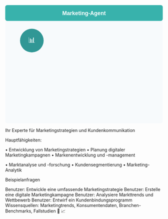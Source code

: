 <svg xmlns="http://www.w3.org/2000/svg" viewBox="0 0 800 600">
  <!-- Background -->
  <rect width="800" height="600" fill="#f7fafc" rx="10" ry="10"/>
  
  <!-- Header -->
  <rect x="0" y="0" width="800" height="80" fill="#38b2ac" rx="10" ry="10"/>
  <text x="400" y="50" font-family="Arial" font-size="28" text-anchor="middle" fill="white" font-weight="bold">Marketing-Agent</text>
  
  <!-- Agent Icon -->
  <circle cx="135" cy="180" r="60" fill="#319795"/>
  <text x="135" y="190" font-family="Arial" font-size="38" text-anchor="middle" fill="white">📊</text>
  
  <!-- Agent Description -->
  <text x="400" y="150" font-family="Arial" font-size="18" text-anchor="middle" fill="#2d3748" font-weight="bold">Ihr Experte für Marketingstrategien und Kundenkommunikation</text>
  
  <!-- Capabilities Box -->
  <rect x="250" y="130" width="500" height="130" fill="white" stroke="#e2e8f0" stroke-width="2" rx="10" ry="10"/>
  
  <text x="270" y="160" font-family="Arial" font-size="16" fill="#4a5568" font-weight="bold">Hauptfähigkeiten:</text>
  
  <text x="290" y="190" font-family="Arial" font-size="14" fill="#4a5568">• Entwicklung von Marketingstrategien</text>
  <text x="290" y="215" font-family="Arial" font-size="14" fill="#4a5568">• Planung digitaler Marketingkampagnen</text>
  <text x="290" y="240" font-family="Arial" font-size="14" fill="#4a5568">• Markenentwicklung und -management</text>
  
  <text x="540" y="190" font-family="Arial" font-size="14" fill="#4a5568">• Marktanalyse und -forschung</text>
  <text x="540" y="215" font-family="Arial" font-size="14" fill="#4a5568">• Kundensegmentierung</text>
  <text x="540" y="240" font-family="Arial" font-size="14" fill="#4a5568">• Marketing-Analytik</text>
  
  <!-- Example Queries Section -->
  <text x="400" y="300" font-family="Arial" font-size="18" text-anchor="middle" fill="#2d3748" font-weight="bold">Beispielanfragen</text>
  
  <!-- Example Chat Bubbles -->
  <!-- Example 1 -->
  <rect x="50" y="330" width="340" height="70" fill="#e6fffa" stroke="#38b2ac" stroke-width="1" rx="15" ry="15"/>
  <text x="70" y="350" font-family="Arial" font-size="14" fill="#234e52" font-weight="bold">Benutzer:</text>
  <text x="70" y="375" font-family="Arial" font-size="14" fill="#234e52">Entwickle eine umfassende Marketingstrategie</text>
  
  <!-- Example 2 -->
  <rect x="50" y="410" width="340" height="70" fill="#e6fffa" stroke="#38b2ac" stroke-width="1" rx="15" ry="15"/>
  <text x="70" y="430" font-family="Arial" font-size="14" fill="#234e52" font-weight="bold">Benutzer:</text>
  <text x="70" y="455" font-family="Arial" font-size="14" fill="#234e52">Erstelle eine digitale Marketingkampagne</text>
  
  <!-- Example 3 -->
  <rect x="410" y="330" width="340" height="70" fill="#e6fffa" stroke="#38b2ac" stroke-width="1" rx="15" ry="15"/>
  <text x="430" y="350" font-family="Arial" font-size="14" fill="#234e52" font-weight="bold">Benutzer:</text>
  <text x="430" y="375" font-family="Arial" font-size="14" fill="#234e52">Analysiere Markttrends und Wettbewerb</text>
  
  <!-- Example 4 -->
  <rect x="410" y="410" width="340" height="70" fill="#e6fffa" stroke="#38b2ac" stroke-width="1" rx="15" ry="15"/>
  <text x="430" y="430" font-family="Arial" font-size="14" fill="#234e52" font-weight="bold">Benutzer:</text>
  <text x="430" y="455" font-family="Arial" font-size="14" fill="#234e52">Entwirf ein Kundenbindungsprogramm</text>
  
  <!-- Knowledge Sources -->
  <rect x="50" y="510" width="700" height="60" fill="white" stroke="#e2e8f0" stroke-width="2" rx="10" ry="10"/>
  <text x="400" y="535" font-family="Arial" font-size="16" text-anchor="middle" fill="#4a5568" font-weight="bold">Wissensquellen: Marketingtrends, Konsumentendaten, Branchen-Benchmarks, Fallstudien</text>
  
  <!-- Icons at bottom -->
  <circle cx="100" cy="540" r="20" fill="#38b2ac"/>
  <text x="100" y="547" font-family="Arial" font-size="20" text-anchor="middle" fill="white">📱</text>
  
  <circle cx="700" cy="540" r="20" fill="#38b2ac"/>
  <text x="700" y="547" font-family="Arial" font-size="20" text-anchor="middle" fill="white">📈</text>
</svg>
